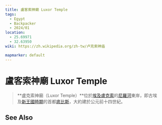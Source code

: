 ```yaml
---
title: 盧客索神廟 Luxor Temple
tags:
  - Egypt
  - Backpacker
  - 2024/01
location:
  - 25.69971
  - 32.63950
wiki: https://zh.wikipedia.org/zh-tw/卢克索神庙

mapmarker: default
---
```


盧客索神廟 Luxor Temple
=========================

> **盧克索神廟（Luxor Temple）**位於[埃及](https://zh.wikipedia.org/wiki/%E5%9F%83%E5%8F%8A "埃及")[盧克索](https://zh.wikipedia.org/wiki/%E5%8D%A2%E5%85%8B%E7%B4%A2 "盧克索")的[尼羅河](https://zh.wikipedia.org/wiki/%E5%B0%BC%E7%BD%97%E6%B2%B3 "尼羅河")東岸，即古埃及[新王國時期](https://zh.wikipedia.org/wiki/%E6%96%B0%E7%8E%8B%E5%9C%8B%E6%99%82%E6%9C%9F "新王國時期")的首都[底比斯](https://zh.wikipedia.org/wiki/%E5%BA%95%E6%AF%94%E6%96%AF_(%E5%9F%83%E5%8F%8A) "底比斯 (埃及)")，大約建於公元前十四世紀。

See Also
--------
